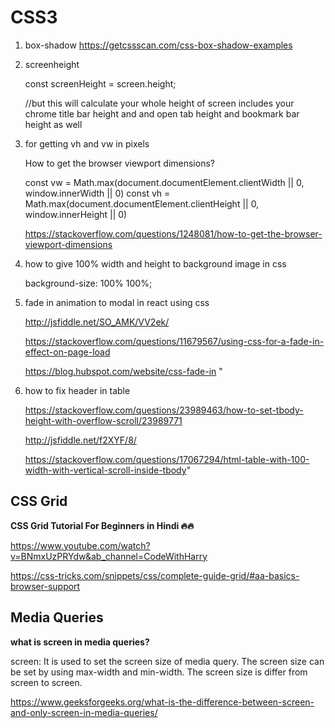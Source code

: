 # CSS3

1. box-shadow
   https://getcssscan.com/css-box-shadow-examples

2. screenheight

   const screenHeight = screen.height;

   //but this will calculate your whole height of screen includes your chrome title bar height and and open tab height and bookmark bar height as well

3. for getting vh and vw in pixels

   How to get the browser viewport dimensions?

   const vw = Math.max(document.documentElement.clientWidth || 0, window.innerWidth || 0)
   const vh = Math.max(document.documentElement.clientHeight || 0, window.innerHeight || 0)

   https://stackoverflow.com/questions/1248081/how-to-get-the-browser-viewport-dimensions

4. how to give 100% width and height to background image in css

   background-size: 100% 100%;

5. fade in animation to modal in react using css

   http://jsfiddle.net/SO_AMK/VV2ek/

   https://stackoverflow.com/questions/11679567/using-css-for-a-fade-in-effect-on-page-load

   https://blog.hubspot.com/website/css-fade-in "

6. how to fix header in table

   https://stackoverflow.com/questions/23989463/how-to-set-tbody-height-with-overflow-scroll/23989771

   http://jsfiddle.net/f2XYF/8/

   https://stackoverflow.com/questions/17067294/html-table-with-100-width-with-vertical-scroll-inside-tbody"

## CSS Grid

**CSS Grid Tutorial For Beginners in Hindi 🔥🔥**

https://www.youtube.com/watch?v=BNmxUzPRYdw&ab_channel=CodeWithHarry

https://css-tricks.com/snippets/css/complete-guide-grid/#aa-basics-browser-support

## Media Queries

**what is screen in media queries?**

screen: It is used to set the screen size of media query. The screen size can be set by using max-width and min-width. The screen size is differ from screen to screen.

https://www.geeksforgeeks.org/what-is-the-difference-between-screen-and-only-screen-in-media-queries/
